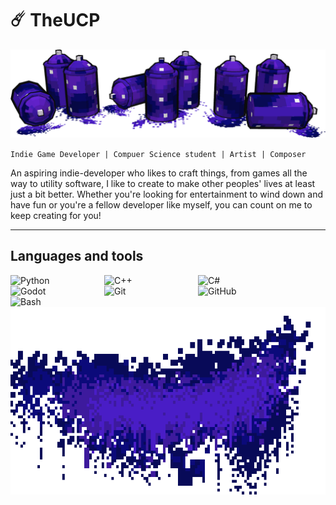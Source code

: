# ☄️ TheUCP

<p align="center">
  <img src="spray can.png" alt="banner image" width="" height="">
</p>

``Indie Game Developer | Compuer Science student | Artist | Composer``

An aspiring indie-developer who likes to craft things, from games all the way to utility software, I like to create to make other peoples' lives at least just a bit better. Whether you're looking for entertainment to wind down and have fun or you're a fellow developer like myself, you can count on me to keep creating for you!



---

## Languages and tools




<img align="left" alt="Python" width="90px" style="padding-right:60px;" src="https://cdn.jsdelivr.net/gh/devicons/devicon/icons/python/python-plain.svg" />

<img align="left" alt="C++" width="90px" style="padding-right:60px;" src="https://cdn.jsdelivr.net/gh/devicons/devicon/icons/cplusplus/cplusplus-original.svg" />

<img align="left" alt="C#" width="90px" style="padding-right:60px;" src="https://cdn.jsdelivr.net/gh/devicons/devicon@latest/icons/csharp/csharp-original.svg" />

<img align="left" alt="Godot" width="90px" style="padding-right:60px;" src="https://cdn.jsdelivr.net/gh/devicons/devicon@latest/icons/godot/godot-original.svg" />

<img align="left" alt="Git" width="90px" style="padding-right:60px;" src="https://cdn.jsdelivr.net/gh/devicons/devicon@latest/icons/git/git-original.svg" />

<img align="left" alt="GitHub" width="90px" style="padding-right:60px;" src="https://cdn.jsdelivr.net/gh/devicons/devicon/icons/github/github-original.svg" />

<img align="left" alt="Bash" width="90px" style="padding-right:60px;" src="https://cdn.jsdelivr.net/gh/devicons/devicon/icons/bash/bash-original.svg" />



<br />

<p align="center">
  <img src="borderREADME-export.png" alt="banner image" width="" height="300">
</p>

